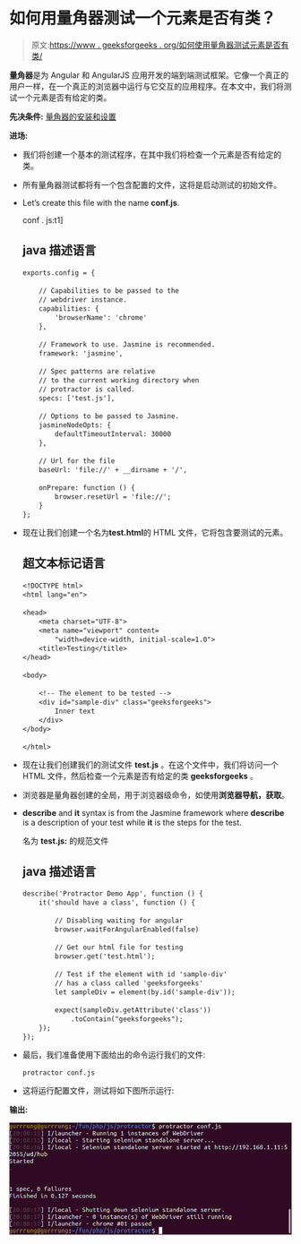 # 如何用量角器测试一个元素是否有类？

> 原文:[https://www . geeksforgeeks . org/如何使用量角器测试元素是否有类/](https://www.geeksforgeeks.org/how-to-test-if-an-element-has-class-using-protractor/)

**量角器**是为 Angular 和 AngularJS 应用开发的端到端测试框架。它像一个真正的用户一样，在一个真正的浏览器中运行与它交互的应用程序。在本文中，我们将测试一个元素是否有给定的类。

**先决条件:** [量角器的安装和设置](https://www.geeksforgeeks.org/angularjs-end-to-end-e2e-testing-protractor-installation-and-setup/)

**进场:**

*   我们将创建一个基本的测试程序，在其中我们将检查一个元素是否有给定的类。
*   所有量角器测试都将有一个包含配置的文件，这将是启动测试的初始文件。
*   Let’s create this file with the name **conf.js**.

    conf . js:t1]

    ## java 描述语言

    ```htmlhtml
    exports.config = {

        // Capabilities to be passed to the
        // webdriver instance.
        capabilities: {
            'browserName': 'chrome'
        },

        // Framework to use. Jasmine is recommended.
        framework: 'jasmine',

        // Spec patterns are relative 
        // to the current working directory when
        // protractor is called.
        specs: ['test.js'],

        // Options to be passed to Jasmine.
        jasmineNodeOpts: {
            defaultTimeoutInterval: 30000
        },

        // Url for the file
        baseUrl: 'file://' + __dirname + '/',

        onPrepare: function () {
            browser.resetUrl = 'file://';
        }
    };
    ```

*   现在让我们创建一个名为**test.html**的 HTML 文件，它将包含要测试的元素。

    ## 超文本标记语言

    ```htmlhtml
    <!DOCTYPE html>
    <html lang="en">

    <head>
        <meta charset="UTF-8">
        <meta name="viewport" content=
            "width=device-width, initial-scale=1.0">
        <title>Testing</title>
    </head>

    <body>

        <!-- The element to be tested -->
        <div id="sample-div" class="geeksforgeeks">
            Inner text
        </div>
    </body>

    </html>
    ```

*   现在让我们创建我们的测试文件 **test.js** 。在这个文件中，我们将访问一个 HTML 文件，然后检查一个元素是否有给定的类 **geeksforgeeks** 。
*   浏览器是量角器创建的全局，用于浏览器级命令，如使用**浏览器导航，获取**。
*   **describe** and **it** syntax is from the Jasmine framework where **describe** is a description of your test while **it** is the steps for the test.

    名为 **test.js:** 的规范文件

    ## java 描述语言

    ```htmlhtml
    describe('Protractor Demo App', function () {
        it('should have a class', function () {

            // Disabling waiting for angular
            browser.waitForAngularEnabled(false)

            // Get our html file for testing
            browser.get('test.html');

            // Test if the element with id 'sample-div'
            // has a class called 'geeksforgeeks'
            let sampleDiv = element(by.id('sample-div'));

            expect(sampleDiv.getAttribute('class'))
                .toContain("geeksforgeeks");
        });
    });
    ```

*   最后，我们准备使用下面给出的命令运行我们的文件:

    ```htmlhtml
    protractor conf.js
    ```

*   这将运行配置文件，测试将如下图所示运行:

**输出:**

![](img/1559db8d1ed2c81fb2c5067079898fc0.png)